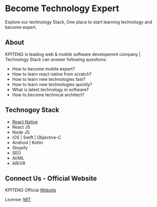 # Become Technology Expert 
Explore our technology Stack, One place to start learning technology and become expert.

About
-----
KPITENG is leading web & mobile software developemnt company | Technology Stack can answer following questions:
- How to become mobile expert?
- How to learn react native from scratch?
- How to learn new technologies fast?
- How to learn new technologies quickly?
- What is latest technology in software?
- How to become technical architect?

Technogoy Stack
------------
- [React Native](./react-native)
- React JS
- Node JS
- iOS | Swift | Objective-C
- Android | Kotlin
- Shopify
- SEO
- AI/ML
- AR/VR 


Connect Us - Official Website
-------------
KPITENG Official [Website](https://kpiteng.com)

License: [MIT](./LICENSE)